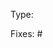 <!--
Please enter "Bugfix", "Improvement" or "Feature" here.
Features will only get included in new major and minor versions and should be based on the main branch,
while bugfixes will be released to `@latest` more quickly and should be based on the version branch of the current minor version, e.g. `versions/4.4`.
Don't worry - bugfixes will also be merged back to the main branch, if applicable.
-->
Type: 
<!--
Enter the issue ID(s) of the issue(s) this pull request fixes here.
PLEASE DO NOT SUBMIT PULL REQUESTS WITHOUT FIRST FILING AN ISSUE.
In case of bugs, no further discussion is required and you can submit a fix immediately.
For improvements and features, please allow for at least 24 hours after filing the issue for discussion about a shallow plan whether and how it should be implemented in order to not waste your time.
-->
Fixes: #

<!-- Here you can explain in further detail what your pull request contains. -->
